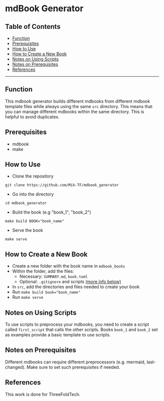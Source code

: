 <h1> mdBook Generator </h1>

<h2>Table of Contents</h2>

- [Function](#function)
- [Prerequisites](#prerequisites)
- [How to Use](#how-to-use)
- [How to Create a New Book](#how-to-create-a-new-book)
- [Notes on Using Scripts](#notes-on-using-scripts)
- [Notes on Prerequisites](#notes-on-prerequisites)
- [References](#references)

***

## Function

This mdbook generator builds different mdbooks from different mdbook template files while always using the same `src` directory. This means that you can manage different mdbooks within the same directory. This is helpful to avoid duplicates.

## Prerequisites

- mdbook
- make

## How to Use

- Clone the repository
```
git clone https://github.com/Mik-TF/mdbook_generator
```
- Go into the directory
```
cd mdbook_generator
```
- Build the book (e.g "book_1", "book_2")
```
make build BOOK="book_name"
```
- Serve the book
```
make serve
```

## How to Create a New Book

- Create a new folder with the book name in `mdbook_books`
- Within the folder, add the files: 
  - Necessary: `SUMMARY.md`, `book.toml`
  - Optional: `.gitignore` and scripts [(more info below)](#notes-on-using-scripts)
- In `src`, add the directories and files needed to create your book
- Run `make build book="book_name"`
- Run `make serve`

## Notes on Using Scripts

To use scripts to preprocess your mdbooks, you need to create a script called `first_script` that calls the other scripts. Books `book_1` and `book_2` set as examples provide a basic template to use scripts.

## Notes on Prerequisites

Different mdbooks can require different preprocessors (e.g. mermaid, last-changed). Make sure to set such prerequisites if needed.

## References

This work is done for ThreeFoldTech.
